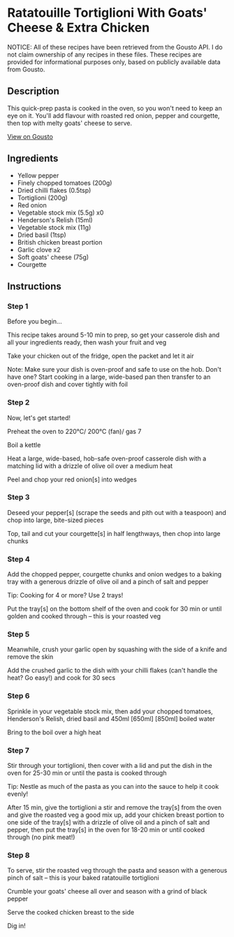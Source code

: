 # Ratatouille Tortiglioni With Goats' Cheese & Extra Chicken

NOTICE: All of these recipes have been retrieved from the Gousto API. I do not claim ownership of any recipes in these files. These recipes are provided for informational purposes only, based on publicly available data from Gousto.

## Description

This quick-prep pasta is cooked in the oven, so you won't need to keep an eye on it. You'll add flavour with roasted red onion, pepper and courgette, then top with melty goats' cheese to serve. 

[View on Gousto](https://www.gousto.co.uk/recipes/cookbook/ratatouille-tortiglioni-with-goats-cheese-extra-chicken)

## Ingredients

- Yellow pepper
- Finely chopped tomatoes (200g)
- Dried chilli flakes (0.5tsp)
- Tortiglioni (200g)
- Red onion
- Vegetable stock mix (5.5g) x0
- Henderson's Relish (15ml)
- Vegetable stock mix (11g)
- Dried basil (1tsp)
- British chicken breast portion
- Garlic clove x2
- Soft goats' cheese (75g)
- Courgette

## Instructions


### Step 1

Before you begin...

This recipe takes around 5-10 min to prep, so get your casserole dish and all your ingredients ready, then wash your fruit and veg

Take your chicken out of the fridge, open the packet and let it air

Note: Make sure your dish is oven-proof and safe to use on the hob. Don't have one? Start cooking in a large, wide-based pan then transfer to an oven-proof dish and cover tightly with foil


### Step 2

Now, let's get started!

Preheat the oven to 220°C/ 200°C (fan)/ gas 7

Boil a kettle

Heat a large, wide-based, hob-safe oven-proof casserole dish with a matching lid with a drizzle of olive oil over a medium heat

Peel and chop your red onion[s] into wedges


### Step 3

Deseed your pepper[s] (scrape the seeds and pith out with a teaspoon) and chop into large, bite-sized pieces

Top, tail and cut your courgette[s] in half lengthways, then chop into large chunks


### Step 4

Add the chopped pepper, courgette chunks and onion wedges to a baking tray with a generous drizzle of olive oil and a pinch of salt and pepper

Tip: Cooking for 4 or more? Use 2 trays!

Put the tray[s] on the bottom shelf of the oven and cook for 30 min or until golden and cooked through – this is your roasted veg


### Step 5

Meanwhile, crush your garlic open by squashing with the side of a knife and remove the skin

Add the crushed garlic to the dish with your chilli flakes (can't handle the heat? Go easy!) and cook for 30 secs


### Step 6

Sprinkle in your vegetable stock mix, then add your chopped tomatoes, Henderson's Relish, dried basil and 450ml <span class="text-purple">[650ml]</span><span class="text-danger"> [850ml] </span>boiled water

Bring to the boil over a high heat


### Step 7

Stir through your tortiglioni, then cover with a lid and put the dish in the oven for 25-30 min or until the pasta is cooked through

Tip: Nestle as much of the pasta as you can into the sauce to help it cook evenly!

After 15 min, give the tortiglioni a stir and remove the tray[s] from the oven and give the roasted veg a good mix up, add your chicken breast portion to one side of the tray[s] with a drizzle of olive oil and a pinch of salt and pepper, then put the tray[s] in the oven for 18-20 min or until cooked through (no pink meat!)

### Step 8

To serve, stir the roasted veg through the pasta and season with a generous pinch of salt – this is your baked ratatouille tortiglioni

Crumble your goats' cheese all over and season with a grind of black pepper

Serve the cooked chicken breast to the side

Dig in!

